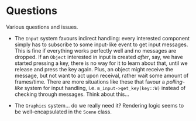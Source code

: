 # Questions

Various questions and issues.

+ The `Input` system favours indirect handling: every interested component simply has to subscribe to some input-like event to get input messages. This is fine if everything works perfectly well and no messages are dropped. If an `Object` interested in input is created *after*, say, we have started pressing a key, there is no way for it to learn about that, until we release and press the key again. Plus, an object might receive the message, but not want to act upon receival, rather wait some amount of frames/time. There are more situations like these that favour a *polling-like* system for input handling, i.e. `m_input->get_key(key::W)` instead of checking through messages. Think about this...

+ The `Graphics` system... do we really need it? Rendering logic seems to be well-encapsulated in the `Scene` class.